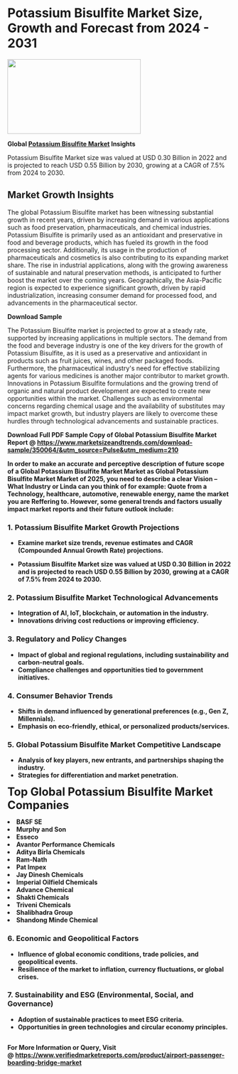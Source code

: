 <H1>Potassium Bisulfite Market Size, Growth and Forecast from 2024 - 2031</H1><img class="aligncenter size-medium wp-image-584254" src="https://thirdeyenews.in/wp-content/uploads/2024/09/Global-Market-Research-300x168.jpeg" alt="" width="300" height="168" /><p><strong>Global&nbsp;<a href="https://www.marketsizeandtrends.com/download-sample/350064/&amp;utm_source=Pulse&amp;utm_medium=210">Potassium Bisulfite Market</a> Insights</strong></p><p>Potassium Bisulfite Market size was valued at USD 0.30 Billion in 2022 and is projected to reach USD 0.55 Billion by 2030, growing at a CAGR of 7.5% from 2024 to 2030.</p><p><h2>Market Growth Insights</h2> <p>The global Potassium Bisulfite market has been witnessing substantial growth in recent years, driven by increasing demand in various applications such as food preservation, pharmaceuticals, and chemical industries. Potassium Bisulfite is primarily used as an antioxidant and preservative in food and beverage products, which has fueled its growth in the food processing sector. Additionally, its usage in the production of pharmaceuticals and cosmetics is also contributing to its expanding market share. The rise in industrial applications, along with the growing awareness of sustainable and natural preservation methods, is anticipated to further boost the market over the coming years. Geographically, the Asia-Pacific region is expected to experience significant growth, driven by rapid industrialization, increasing consumer demand for processed food, and advancements in the pharmaceutical sector.</p> <p><strong>Download Sample</strong></p> <p>The Potassium Bisulfite market is projected to grow at a steady rate, supported by increasing applications in multiple sectors. The demand from the food and beverage industry is one of the key drivers for the growth of Potassium Bisulfite, as it is used as a preservative and antioxidant in products such as fruit juices, wines, and other packaged foods. Furthermore, the pharmaceutical industry's need for effective stabilizing agents for various medicines is another major contributor to market growth. Innovations in Potassium Bisulfite formulations and the growing trend of organic and natural product development are expected to create new opportunities within the market. Challenges such as environmental concerns regarding chemical usage and the availability of substitutes may impact market growth, but industry players are likely to overcome these hurdles through technological advancements and sustainable practices.</p> <p><strong></p><p><span class=""><strong>Download Full PDF Sample Copy of Global Potassium Bisulfite Market Report</strong> @ <a href="https://www.marketsizeandtrends.com/download-sample/350064/&amp;utm_source=Pulse&amp;utm_medium=210" target="_blank">https://www.marketsizeandtrends.com/download-sample/350064/&amp;utm_source=Pulse&amp;utm_medium=210</a></span></p><p>In order to make an accurate and perceptive description of future scope of a Global&nbsp;Potassium Bisulfite Market Market as Global&nbsp;Potassium Bisulfite Market Market of 2025, you need to describe a clear Vision &ndash; What Industry or Linda can you think of for example: Quote from a Technology, healthcare, automotive, renewable energy, name the market you are Reffering to. However, some general trends and factors usually impact market reports and their future outlook include:</p><h3>1.&nbsp;<strong>Potassium Bisulfite Market Growth Projections</strong></h3><ul><li>Examine market size trends, revenue estimates and CAGR (Compounded Annual Growth Rate) projections.</li><li><p>Potassium Bisulfite Market size was valued at USD 0.30 Billion in 2022 and is projected to reach USD 0.55 Billion by 2030, growing at a CAGR of 7.5% from 2024 to 2030.</p></li></ul><h3>2.&nbsp;<strong>Potassium Bisulfite Market Technological Advancements</strong></h3><ul><li>Integration of AI, IoT, blockchain, or automation in the industry.</li><li>Innovations driving cost reductions or improving efficiency.</li></ul><h3>3.&nbsp;<strong>Regulatory and Policy Changes</strong></h3><ul><li>Impact of global and regional regulations, including sustainability and carbon-neutral goals.</li><li>Compliance challenges and opportunities tied to government initiatives.</li></ul><h3>4.&nbsp;<strong>Consumer Behavior Trends</strong></h3><ul><li>Shifts in demand influenced by generational preferences (e.g., Gen Z, Millennials).</li><li>Emphasis on eco-friendly, ethical, or personalized products/services.</li></ul><h3>5.&nbsp;<strong>Global Potassium Bisulfite Market Competitive Landscape</strong></h3><ul><li>Analysis of key players, new entrants, and partnerships shaping the industry.</li><li>Strategies for differentiation and market penetration.</li></ul><p data-pm-slice="1 1 []"><span style="color: inherit; font-family: inherit; font-size: 25px;">Top Global Potassium Bisulfite Market Companies</span></p><div class="" data-test-id=""><p><li>BASF SE</li><li> Murphy and Son</li><li> Esseco</li><li> Avantor Performance Chemicals</li><li> Aditya Birla Chemicals</li><li> Ram-Nath</li><li> Pat Impex</li><li> Jay Dinesh Chemicals</li><li> Imperial Oilfield Chemicals</li><li> Advance Chemical</li><li> Shakti Chemicals</li><li> Triveni Chemicals</li><li> Shalibhadra Group</li><li> Shandong Minde Chemical</li></p></div><h3>6.&nbsp;<strong>Economic and Geopolitical Factors</strong></h3><ul><li>Influence of global economic conditions, trade policies, and geopolitical events.</li><li>Resilience of the market to inflation, currency fluctuations, or global crises.</li></ul><h3>7.&nbsp;<strong>Sustainability and ESG (Environmental, Social, and Governance)</strong></h3><ul><li>Adoption of sustainable practices to meet ESG criteria.</li><li>Opportunities in green technologies and circular economy principles.</li></ul><h2><strong style="font-size: 14px;">For More Information or Query, Visit @&nbsp;</strong><a style="background-color: #ffffff; font-size: 14px;" href="https://www.marketsizeandtrends.com/report/potassium-bisulfite-market/" target="_blank">https://www.verifiedmarketreports.com/product/airport-passenger-boarding-bridge-market</a></h2>
